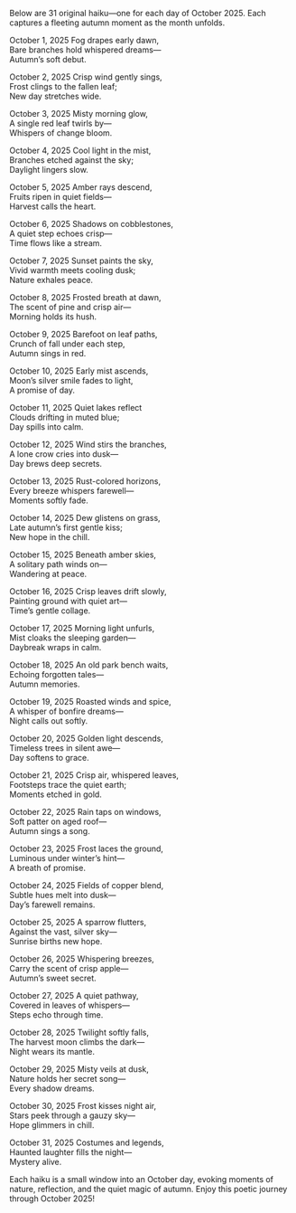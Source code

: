 Below are 31 original haiku—one for each day of October 2025. Each captures a fleeting autumn moment as the month unfolds.

October 1, 2025
Fog drapes early dawn,  
Bare branches hold whispered dreams—  
Autumn’s soft debut.

October 2, 2025
Crisp wind gently sings,  
Frost clings to the fallen leaf;  
New day stretches wide.

October 3, 2025
Misty morning glow,  
A single red leaf twirls by—  
Whispers of change bloom.

October 4, 2025
Cool light in the mist,  
Branches etched against the sky;  
Daylight lingers slow.

October 5, 2025
Amber rays descend,  
Fruits ripen in quiet fields—  
Harvest calls the heart.

October 6, 2025
Shadows on cobblestones,  
A quiet step echoes crisp—  
Time flows like a stream.

October 7, 2025
Sunset paints the sky,  
Vivid warmth meets cooling dusk;  
Nature exhales peace.

October 8, 2025
Frosted breath at dawn,  
The scent of pine and crisp air—  
Morning holds its hush.

October 9, 2025
Barefoot on leaf paths,  
Crunch of fall under each step,  
Autumn sings in red.

October 10, 2025
Early mist ascends,  
Moon’s silver smile fades to light,  
A promise of day.

October 11, 2025
Quiet lakes reflect  
Clouds drifting in muted blue;  
Day spills into calm.

October 12, 2025
Wind stirs the branches,  
A lone crow cries into dusk—  
Day brews deep secrets.

October 13, 2025
Rust-colored horizons,  
Every breeze whispers farewell—  
Moments softly fade.

October 14, 2025
Dew glistens on grass,  
Late autumn’s first gentle kiss;  
New hope in the chill.

October 15, 2025
Beneath amber skies,  
A solitary path winds on—  
Wandering at peace.

October 16, 2025
Crisp leaves drift slowly,  
Painting ground with quiet art—  
Time’s gentle collage.

October 17, 2025
Morning light unfurls,  
Mist cloaks the sleeping garden—  
Daybreak wraps in calm.

October 18, 2025
An old park bench waits,  
Echoing forgotten tales—  
Autumn memories.

October 19, 2025
Roasted winds and spice,  
A whisper of bonfire dreams—  
Night calls out softly.

October 20, 2025
Golden light descends,  
Timeless trees in silent awe—  
Day softens to grace.

October 21, 2025
Crisp air, whispered leaves,  
Footsteps trace the quiet earth;  
Moments etched in gold.

October 22, 2025
Rain taps on windows,  
Soft patter on aged roof—  
Autumn sings a song.

October 23, 2025
Frost laces the ground,  
Luminous under winter’s hint—  
A breath of promise.

October 24, 2025
Fields of copper blend,  
Subtle hues melt into dusk—  
Day’s farewell remains.

October 25, 2025
A sparrow flutters,  
Against the vast, silver sky—  
Sunrise births new hope.

October 26, 2025
Whispering breezes,  
Carry the scent of crisp apple—  
Autumn’s sweet secret.

October 27, 2025
A quiet pathway,  
Covered in leaves of whispers—  
Steps echo through time.

October 28, 2025
Twilight softly falls,  
The harvest moon climbs the dark—  
Night wears its mantle.

October 29, 2025
Misty veils at dusk,  
Nature holds her secret song—  
Every shadow dreams.

October 30, 2025
Frost kisses night air,  
Stars peek through a gauzy sky—  
Hope glimmers in chill.

October 31, 2025
Costumes and legends,  
Haunted laughter fills the night—  
Mystery alive.

Each haiku is a small window into an October day, evoking moments of nature, reflection, and the quiet magic of autumn. Enjoy this poetic journey through October 2025!
